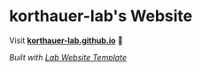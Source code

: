 
# korthauer-lab's Website

Visit **[korthauer-lab.github.io](https://korthauer-lab.github.io)** 🚀

_Built with [Lab Website Template](https://greene-lab.gitbook.io/lab-website-template-docs)_

